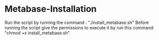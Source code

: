 # Metabase-Installation
Run the script by running the command : 
"./install_metabase.sh"
Before running the script give the permissions to execute it by run this command:
"chmod +x install_metabase.sh"
